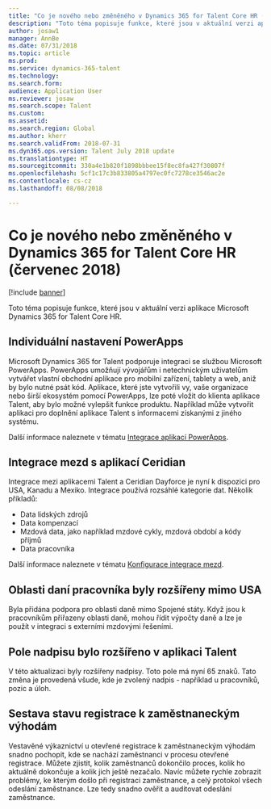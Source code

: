 ```yaml
---
title: "Co je nového nebo změněného v Dynamics 365 for Talent Core HR (červenec 2018)"
description: "Toto téma popisuje funkce, které jsou v aktuální verzi aplikace Microsoft Dynamics 365 for Talent Core HR."
author: josaw1
manager: AnnBe
ms.date: 07/31/2018
ms.topic: article
ms.prod: 
ms.service: dynamics-365-talent
ms.technology: 
ms.search.form: 
audience: Application User
ms.reviewer: josaw
ms.search.scope: Talent
ms.custom: 
ms.assetid: 
ms.search.region: Global
ms.author: kherr
ms.search.validFrom: 2018-07-31
ms.dyn365.ops.version: Talent July 2018 update
ms.translationtype: HT
ms.sourcegitcommit: 330a4e1b820f1898bbbee15f8ec8fa427f30807f
ms.openlocfilehash: 5cf1c17c3b833805a4797ec0fc7278ce3546ac2e
ms.contentlocale: cs-cz
ms.lasthandoff: 08/08/2018

---
```


# <a name="whats-new-or-changed-in-dynamics-365-for-talent-core-hr-july-2018"></a>Co je nového nebo změněného v Dynamics 365 for Talent Core HR (červenec 2018)

[!include [banner](includes/banner.md)]

Toto téma popisuje funkce, které jsou v aktuální verzi aplikace Microsoft Dynamics 365 for Talent Core HR.

## <a name="powerapps-personalization"></a>Individuální nastavení PowerApps

Microsoft Dynamics 365 for Talent podporuje integraci se službou Microsoft PowerApps. PowerApps umožňují vývojářům i netechnickým uživatelům vytvářet vlastní obchodní aplikace pro mobilní zařízení, tablety a web, aniž by bylo nutné psát kód. Aplikace, které jste vytvořili vy, vaše organizace nebo širší ekosystém pomocí PowerApps, lze poté vložit do klienta aplikace Talent, aby bylo možné vylepšit funkce produktu. Například může vytvořit aplikaci pro doplnění aplikace Talent s informacemi získanými z jiného systému.

Další informace naleznete v tématu [Integrace aplikací PowerApps](../fin-and-ops/get-started/embed-power-apps.md).

## <a name="ceridian-payroll-integration"></a>Integrace mezd s aplikací Ceridian

Integrace mezi aplikacemi Talent a Ceridian Dayforce je nyní k dispozici pro USA, Kanadu a Mexiko. Integrace používá rozsáhlé kategorie dat. Několik příkladů:

- Data lidských zdrojů
- Data kompenzací
- Mzdová data, jako například mzdové cykly, mzdová období a kódy příjmů
- Data pracovníka

Další informace naleznete v tématu [Konfigurace integrace mezd](configure-payroll-integration.md).

## <a name="worker-tax-regions-have-been-expanded-beyond-the-us"></a>Oblasti daní pracovníka byly rozšířeny mimo USA

Byla přidána podpora pro oblasti daně mimo Spojené státy. Když jsou k pracovníkům přiřazeny oblasti daně, mohou řídit výpočty daně a lze je použít v integraci s externími mzdovými řešeními.

## <a name="the-title-field-has-been-expanded-in-talent"></a>Pole nadpisu bylo rozšířeno v aplikaci Talent

V této aktualizaci byly rozšířeny nadpisy. Toto pole má nyní 65 znaků. Tato změna je provedená všude, kde je zvolený nadpis - například u pracovníků, pozic a úloh.

## <a name="benefit-enrollment-status-report"></a>Sestava stavu registrace k zaměstnaneckým výhodám

Vestavěné výkaznictví u otevřené registrace k zaměstnaneckým výhodám snadno pochopit, kde se nachází zaměstnanci v procesu otevřené registrace. Můžete zjistit, kolik zaměstnanců dokončilo proces, kolik ho aktuálně dokončuje a kolik jich ještě nezačalo. Navíc můžete rychle zobrazit problémy, ke kterým došlo při registraci zaměstnance, a celý protokol všech odeslání zaměstnance. Lze tedy snadno ověřit a auditovat odeslání zaměstnance.

